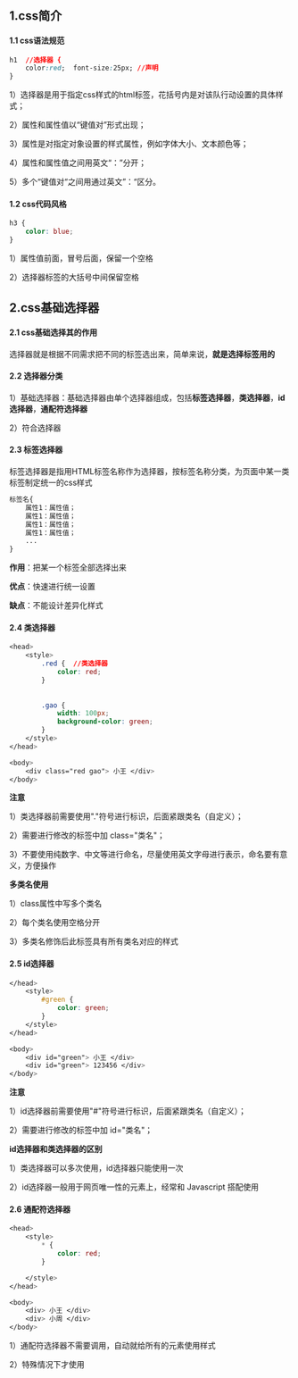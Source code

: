 ## 1.css简介

#### 1.1 css语法规范

```css
h1	//选择器 {
    color:red;	font-size:25px;	//声明	
}
```

1）选择器是用于指定css样式的html标签，花括号内是对该队行动设置的具体样式；

2）属性和属性值以“键值对”形式出现；

3）属性是对指定对象设置的样式属性，例如字体大小、文本颜色等；

4）属性和属性值之间用英文“：”分开；

5）多个“键值对“之间用通过英文”：“区分。

#### 1.2 css代码风格

```css
h3 {
    color: blue;
}
```

1）属性值前面，冒号后面，保留一个空格

2）选择器标签的大括号中间保留空格

## 2.css基础选择器

#### 2.1 css基础选择其的作用

选择器就是根据不同需求把不同的标签选出来，简单来说，**就是选择标签用的**

#### 2.2 选择器分类

1）基础选择器：基础选择器由单个选择器组成，包括**标签选择器**，**类选择器**，**id选择器**，**通配符选择器**

2）符合选择器

#### 2.3 标签选择器

标签选择器是指用HTML标签名称作为选择器，按标签名称分类，为页面中某一类标签制定统一的css样式

```css
标签名{
    属性1：属性值；
    属性1：属性值；
    属性1：属性值；
    属性1：属性值；
    ...
}
```

**作用**：把某一个标签全部选择出来

**优点**：快速进行统一设置

**缺点**：不能设计差异化样式

#### 2.4 类选择器

```css
<head>    
	<style>
        .red {	//类选择器
            color: red;
        }
		
		
        .gao {
            width: 100px;
            background-color: green;
        }
    </style>
</head>

<body>
    <div class="red gao"> 小王 </div>	
</body>
```

**注意**

1）类选择器前需要使用"."符号进行标识，后面紧跟类名（自定义）；

2）需要进行修改的标签中加 class="类名"；

3）不要使用纯数字、中文等进行命名，尽量使用英文字母进行表示，命名要有意义，方便操作

**多类名使用**

1）class属性中写多个类名

2）每个类名使用空格分开

3）多类名修饰后此标签具有所有类名对应的样式

#### **2.5 id选择器**

```css
</head>
	<style>
        #green {
            color: green;
        }
    </style>
</head>

<body>
    <div id="green"> 小王 </div>
    <div id="green"> 123456 </div>
</body>

```

**注意**

1）id选择器前需要使用"#"符号进行标识，后面紧跟类名（自定义）；

2）需要进行修改的标签中加 id="类名"；

**id选择器和类选择器的区别**

1）类选择器可以多次使用，id选择器只能使用一次

2）id选择器一般用于网页唯一性的元素上，经常和 Javascript 搭配使用

#### 2.6 通配符选择器

```css
<head>
    <style>
        * {
            color: red;
        }

    </style>
</head>

<body>
    <div> 小王 </div>
    <div> 小周 </div>
</body>
```

1）通配符选择器不需要调用，自动就给所有的元素使用样式

2）特殊情况下才使用
